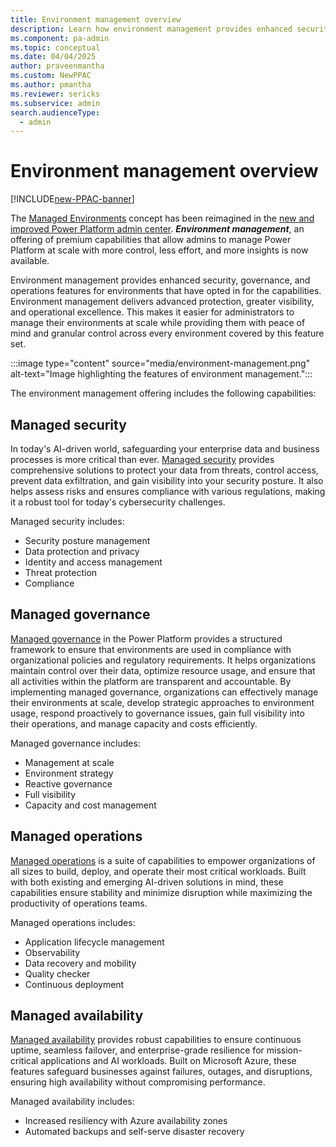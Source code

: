```yaml
---
title: Environment management overview
description: Learn how environment management provides enhanced security, governance, and operations capabilities for environments that have opted in for the capabilities.
ms.component: pa-admin
ms.topic: conceptual
ms.date: 04/04/2025
author: praveenmantha
ms.custom: NewPPAC
ms.author: pmantha 
ms.reviewer: sericks
ms.subservice: admin
search.audienceType: 
  - admin
---
```


# Environment management overview
[!INCLUDE[new-PPAC-banner](~/includes/new-PPAC-banner.md)]

The [Managed Environments](managed-environment-overview.md) concept has been reimagined in the [new and improved Power Platform admin center](new-admin-center.md). _**Environment management**_, an offering of premium capabilities that allow admins to manage Power Platform at scale with more control, less effort, and more insights is now available.

Environment management provides enhanced security, governance, and operations features for environments that have opted in for the capabilities. Environment management delivers advanced protection, greater visibility, and operational excellence. This makes it easier for administrators to manage their environments at scale while providing them with peace of mind and granular control across every environment covered by this feature set.

:::image type="content" source="media/environment-management.png" alt-text="Image highlighting the features of environment management.":::

The environment management offering includes the following capabilities:

## Managed security

In today's AI-driven world, safeguarding your enterprise data and business processes is more critical than ever. [Managed security](security/managed-security.md) provides comprehensive solutions to protect your data from threats, control access, prevent data exfiltration, and gain visibility into your security posture. It also helps assess risks and ensures compliance with various regulations, making it a robust tool for today's cybersecurity challenges.

Managed security includes:

- Security posture management
- Data protection and privacy
- Identity and access management
- Threat protection
- Compliance

## Managed governance

[Managed governance](managed-governance.md) in the Power Platform provides a structured framework to ensure that environments are used in compliance with organizational policies and regulatory requirements. It helps organizations maintain control over their data, optimize resource usage, and ensure that all activities within the platform are transparent and accountable. By implementing managed governance, organizations can effectively manage their environments at scale, develop strategic approaches to environment usage, respond proactively to governance issues, gain full visibility into their operations, and manage capacity and costs efficiently.

Managed governance includes:

- Management at scale
- Environment strategy
- Reactive governance
- Full visibility
- Capacity and cost management

## Managed operations

[Managed operations](operations/overview.md) is a suite of capabilities to empower organizations of all sizes to build, deploy, and operate their most critical workloads. Built with both existing and emerging AI-driven solutions in mind, these capabilities ensure stability and minimize disruption while maximizing the productivity of operations teams.

Managed operations includes:

- Application lifecycle management
- Observability
- Data recovery and mobility
- Quality checker
- Continuous deployment

## Managed availability

[Managed availability](managed-availability.md) provides robust capabilities to ensure continuous uptime, seamless failover, and enterprise-grade resilience for mission-critical applications and AI workloads. Built on Microsoft Azure, these features safeguard businesses against failures, outages, and disruptions, ensuring high availability without compromising performance.

Managed availability includes:

- Increased resiliency with Azure availability zones
- Automated backups and self-serve disaster recovery

  



